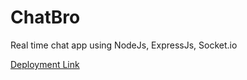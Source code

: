 # ChatBro
Real time chat app using NodeJs, ExpressJs, Socket.io

[Deployment Link](https://chatbro.herokuapp.com)

